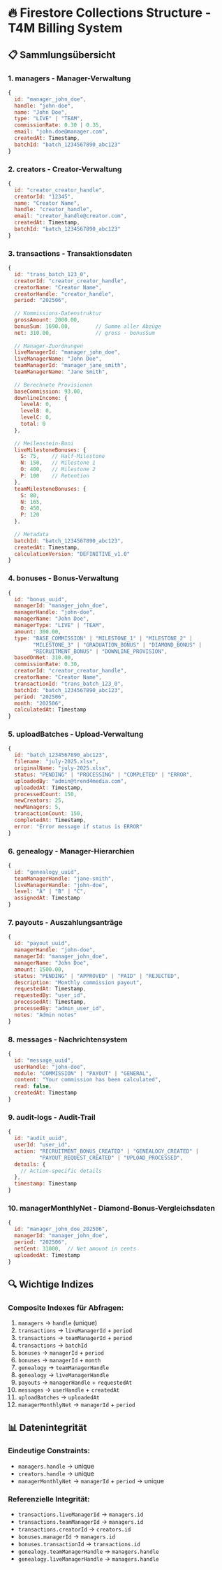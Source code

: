# 🔥 Firestore Collections Structure - T4M Billing System

## 📋 Sammlungsübersicht

### 1. **managers** - Manager-Verwaltung
```javascript
{
  id: "manager_john_doe",
  handle: "john-doe",
  name: "John Doe",
  type: "LIVE" | "TEAM",
  commissionRate: 0.30 | 0.35,
  email: "john.doe@manager.com",
  createdAt: Timestamp,
  batchId: "batch_1234567890_abc123"
}
```

### 2. **creators** - Creator-Verwaltung
```javascript
{
  id: "creator_creator_handle",
  creatorId: "12345",
  name: "Creator Name",
  handle: "creator_handle",
  email: "creator_handle@creator.com",
  createdAt: Timestamp,
  batchId: "batch_1234567890_abc123"
}
```

### 3. **transactions** - Transaktionsdaten
```javascript
{
  id: "trans_batch_123_0",
  creatorId: "creator_creator_handle",
  creatorName: "Creator Name",
  creatorHandle: "creator_handle",
  period: "202506",
  
  // Kommissions-Datenstruktur
  grossAmount: 2000.00,
  bonusSum: 1690.00,        // Summe aller Abzüge
  net: 310.00,              // gross - bonusSum
  
  // Manager-Zuordnungen
  liveManagerId: "manager_john_doe",
  liveManagerName: "John Doe",
  teamManagerId: "manager_jane_smith",
  teamManagerName: "Jane Smith",
  
  // Berechnete Provisionen
  baseCommission: 93.00,
  downlineIncome: {
    levelA: 0,
    levelB: 0,
    levelC: 0,
    total: 0
  },
  
  // Meilenstein-Boni
  liveMilestoneBonuses: {
    S: 75,    // Half-Milestone
    N: 150,   // Milestone 1
    O: 400,   // Milestone 2
    P: 100    // Retention
  },
  teamMilestoneBonuses: {
    S: 80,
    N: 165,
    O: 450,
    P: 120
  },
  
  // Metadata
  batchId: "batch_1234567890_abc123",
  createdAt: Timestamp,
  calculationVersion: "DEFINITIVE_v1.0"
}
```

### 4. **bonuses** - Bonus-Verwaltung
```javascript
{
  id: "bonus_uuid",
  managerId: "manager_john_doe",
  managerHandle: "john-doe",
  managerName: "John Doe",
  managerType: "LIVE" | "TEAM",
  amount: 300.00,
  type: "BASE_COMMISSION" | "MILESTONE_1" | "MILESTONE_2" | 
        "MILESTONE_3" | "GRADUATION_BONUS" | "DIAMOND_BONUS" | 
        "RECRUITMENT_BONUS" | "DOWNLINE_PROVISION",
  basedOnNet: 310.00,
  commissionRate: 0.30,
  creatorId: "creator_creator_handle",
  creatorName: "Creator Name",
  transactionId: "trans_batch_123_0",
  batchId: "batch_1234567890_abc123",
  period: "202506",
  month: "202506",
  calculatedAt: Timestamp
}
```

### 5. **uploadBatches** - Upload-Verwaltung
```javascript
{
  id: "batch_1234567890_abc123",
  filename: "july-2025.xlsx",
  originalName: "july-2025.xlsx",
  status: "PENDING" | "PROCESSING" | "COMPLETED" | "ERROR",
  uploadedBy: "admin@trend4media.com",
  uploadedAt: Timestamp,
  processedCount: 150,
  newCreators: 25,
  newManagers: 5,
  transactionCount: 150,
  completedAt: Timestamp,
  error: "Error message if status is ERROR"
}
```

### 6. **genealogy** - Manager-Hierarchien
```javascript
{
  id: "genealogy_uuid",
  teamManagerHandle: "jane-smith",
  liveManagerHandle: "john-doe",
  level: "A" | "B" | "C",
  assignedAt: Timestamp
}
```

### 7. **payouts** - Auszahlungsanträge
```javascript
{
  id: "payout_uuid",
  managerHandle: "john-doe",
  managerId: "manager_john_doe",
  managerName: "John Doe",
  amount: 1500.00,
  status: "PENDING" | "APPROVED" | "PAID" | "REJECTED",
  description: "Monthly commission payout",
  requestedAt: Timestamp,
  requestedBy: "user_id",
  processedAt: Timestamp,
  processedBy: "admin_user_id",
  notes: "Admin notes"
}
```

### 8. **messages** - Nachrichtensystem
```javascript
{
  id: "message_uuid",
  userHandle: "john-doe",
  module: "COMMISSION" | "PAYOUT" | "GENERAL",
  content: "Your commission has been calculated",
  read: false,
  createdAt: Timestamp
}
```

### 9. **audit-logs** - Audit-Trail
```javascript
{
  id: "audit_uuid",
  userId: "user_id",
  action: "RECRUITMENT_BONUS_CREATED" | "GENEALOGY_CREATED" | 
          "PAYOUT_REQUEST_CREATED" | "UPLOAD_PROCESSED",
  details: {
    // Action-specific details
  },
  timestamp: Timestamp
}
```

### 10. **managerMonthlyNet** - Diamond-Bonus-Vergleichsdaten
```javascript
{
  id: "manager_john_doe_202506",
  managerId: "manager_john_doe",
  period: "202506",
  netCent: 31000,  // Net amount in cents
  uploadedAt: Timestamp
}
```

## 🔍 Wichtige Indizes

### Composite Indexes für Abfragen:
1. `managers` → `handle` (unique)
2. `transactions` → `liveManagerId` + `period`
3. `transactions` → `teamManagerId` + `period`
4. `transactions` → `batchId`
5. `bonuses` → `managerId` + `period`
6. `bonuses` → `managerId` + `month`
7. `genealogy` → `teamManagerHandle`
8. `genealogy` → `liveManagerHandle`
9. `payouts` → `managerHandle` + `requestedAt`
10. `messages` → `userHandle` + `createdAt`
11. `uploadBatches` → `uploadedAt`
12. `managerMonthlyNet` → `managerId` + `period`

## 📊 Datenintegrität

### Eindeutige Constraints:
- `managers.handle` → unique
- `creators.handle` → unique
- `managerMonthlyNet` → `managerId` + `period` → unique

### Referenzielle Integrität:
- `transactions.liveManagerId` → `managers.id`
- `transactions.teamManagerId` → `managers.id`
- `transactions.creatorId` → `creators.id`
- `bonuses.managerId` → `managers.id`
- `bonuses.transactionId` → `transactions.id`
- `genealogy.teamManagerHandle` → `managers.handle`
- `genealogy.liveManagerHandle` → `managers.handle`